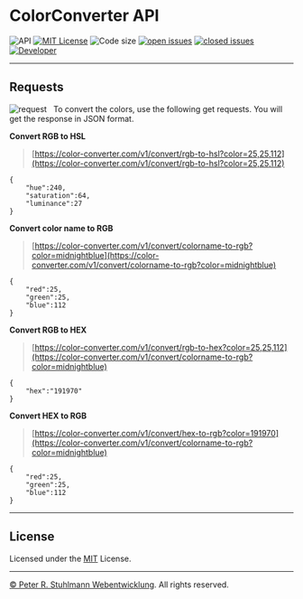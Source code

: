 # ColorConverter API

![API](https://img.shields.io/badge/API-blue.svg)
[![MIT License](https://img.shields.io/github/license/peter-stuhlmann/ColorConverter-API.svg)](https://github.com/peter-stuhlmann/ColorConverter-API/blob/master/LICENSE) 
![Code size](https://img.shields.io/github/languages/code-size/peter-stuhlmann/ColorConverter-API.svg)
[![open issues](https://img.shields.io/github/issues/peter-stuhlmann/ColorConverter-API.svg)](https://github.com/peter-stuhlmann/ColorConverter-API/issues?q=is%3Aopen+is%3Aissue)
[![closed issues](https://img.shields.io/github/issues-closed/peter-stuhlmann/ColorConverter-API.svg)](https://github.com/peter-stuhlmann/ColorConverter-API/issues?q=is%3Aissue+is%3Aclosed)
[![Developer](https://img.shields.io/badge/dev-Peter%20R.%20Stuhlmann-green.svg)](https://peter-stuhlmann-webentwicklung.de)

---

## Requests 
![request](https://img.shields.io/badge/GET-orange.svg) &nbsp; To convert the colors, use the following get requests. You will get the response in JSON format. 

**Convert RGB to HSL**
> [https://color-converter.com/v1/convert/rgb-to-hsl?color=25,25,112](https://color-converter.com/v1/convert/rgb-to-hsl?color=25,25,112)
```
{
    "hue":240,
    "saturation":64,
    "luminance":27
}
```

**Convert color name to RGB**
> [https://color-converter.com/v1/convert/colorname-to-rgb?color=midnightblue](https://color-converter.com/v1/convert/colorname-to-rgb?color=midnightblue)
```
{
    "red":25,
    "green":25,
    "blue":112
}
```

**Convert RGB to HEX**
> [https://color-converter.com/v1/convert/rgb-to-hex?color=25,25,112](https://color-converter.com/v1/convert/colorname-to-rgb?color=midnightblue)
```
{
    "hex":"191970"
}
```

**Convert HEX to RGB**
> [https://color-converter.com/v1/convert/hex-to-rgb?color=191970](https://color-converter.com/v1/convert/colorname-to-rgb?color=midnightblue)
```
{
    "red":25,
    "green":25,
    "blue":112
}
```


---

## License

Licensed under the [MIT](https://github.com/peter-stuhlmann/ColorConverter-API/blob/master/LICENSE) License.

---

[&copy; Peter R. Stuhlmann Webentwicklung](https://peter-stuhlmann-webentwicklung.de). All rights reserved.